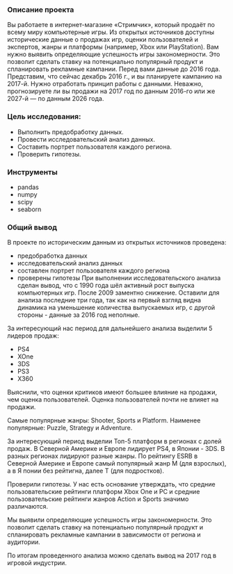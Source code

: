 ### Описание проекта
Вы работаете в интернет-магазине «Стримчик», который продаёт по всему миру компьютерные игры. Из открытых источников доступны исторические данные о продажах игр, оценки пользователей и экспертов, жанры и платформы (например, Xbox или PlayStation). Вам нужно выявить определяющие успешность игры закономерности. Это позволит сделать ставку на потенциально популярный продукт и спланировать рекламные кампании. Перед вами данные до 2016 года. Представим, что сейчас декабрь 2016 г., и вы планируете кампанию на 2017-й. Нужно отработать принцип работы с данными. Неважно, прогнозируете ли вы продажи на 2017 год по данным 2016-го или же 2027-й — по данным 2026 года.

### Цель исследования:

* Выполнить предобработку данных.
* Провести исследовательский анализ данных.
* Составить портрет пользователя каждого региона.
* Проверить гипотезы.

### Инструменты
* pandas
* numpy
* scipy
* seaborn

### Общий вывод
В проекте по историческим данным из открытых источников проведена:
* предобработка данных
* исследовательский анализ данных
* составлен портрет пользователя каждого региона
* проверены гипотезы
При выполнении исследовательского анализа сделан вывод, что с 1990 года шёл активный рост выпуска компьютерных игр. После 2009 заментно снижение. Оставили для анализа последние три года, так как на первый взгляд видна динамика на уменьшение количества выпускаемых игр, с другой стороны - данные за 2016 год неполные.

За интересующий нас период для дальнейшего анализа выделили 5 лидеров продаж:
* PS4
* XOne
* 3DS
* PS3
* X360

Выяснили, что оценки критиков имеют большее влияние на продажи, чем оценка пользователей. Оценка пользователей почти не влияет на продажи.

Самые популярные жанры: Shooter, Sports и Platform.
Наименее популярные: Puzzle, Strategy и Adventure.

За интересующий период выделии Топ-5 платформ в регионах с долей продаж. В Северной Америке и Европе лидирует PS4, в Японии - 3DS. В разных регионах лидируют разные жанры.
По рейтингу ESRB в Северной Америке и Европе самый популярный жанр М (для взрослых), а в Я понии без рейтигна, далее Т (для подростков).

Проверили гипотезы. У нас есть основание утверждать, что средние пользовательские рейтинги платформ Xbox One и PC и средние пользовательские рейтинги жанров Action и Sports значимо различаются.

Мы выявили определяющие успешность игры закономерности. Это позволит сделать ставку на потенциально популярный продукт и спланировать рекламные кампании в зависимости от региона и аудитории.

По итогам проведенного анализа можно сделать вывод на 2017 год в игровой индустрии.
